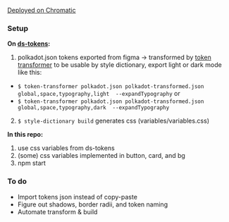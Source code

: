 [Deployed on Chromatic](https://master--628601d45b3cd6004a8acfc9.chromatic.com/?path=/story/example-button--primary)

### Setup
**On [ds-tokens](https://github.com/dnlklmn/ds-tokens):**
1. polkadot.json tokens exported from figma -> transformed by [token transformer](https://github.com/six7/figma-tokens/tree/main/token-transformer) to be usable by style dictionary, export light or dark mode like this: 
- `$ token-transformer polkadot.json polkadot-transformed.json global,space,typography,light  --expandTypography`
or
- `$ token-transformer polkadot.json polkadot-transformed.json global,space,typography,dark  --expandTypography`
2. `$ style-dictionary build` generates css (variables/variables.css)

**In this repo:**
1. use css variables from ds-tokens
2. (some) css variables implemented in button, card, and bg
3. npm start

### To do
- Import tokens json instead of copy-paste
- Figure out shadows, border radii, and token naming
- Automate transform & build
